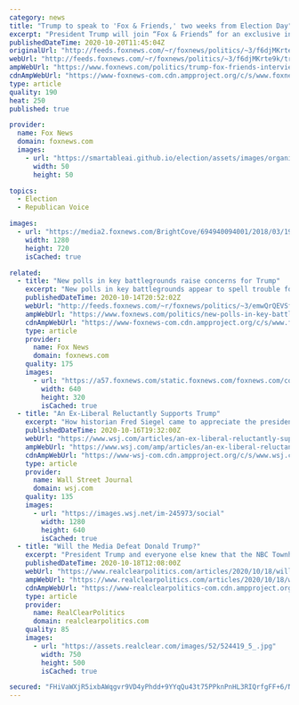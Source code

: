 ```yaml
---
category: news
title: "Trump to speak to 'Fox & Friends,' two weeks from Election Day"
excerpt: "President Trump will join “Fox & Friends” for an exclusive interview Tuesday at 8 a.m. ET, two weeks out from Election Day."
publishedDateTime: 2020-10-20T11:45:04Z
originalUrl: "http://feeds.foxnews.com/~r/foxnews/politics/~3/f6djMKrte9k/trump-fox-friends-interview-two-weeks-election-day"
webUrl: "http://feeds.foxnews.com/~r/foxnews/politics/~3/f6djMKrte9k/trump-fox-friends-interview-two-weeks-election-day"
ampWebUrl: "https://www.foxnews.com/politics/trump-fox-friends-interview-two-weeks-election-day.amp"
cdnAmpWebUrl: "https://www-foxnews-com.cdn.ampproject.org/c/s/www.foxnews.com/politics/trump-fox-friends-interview-two-weeks-election-day.amp"
type: article
quality: 190
heat: 250
published: true

provider:
  name: Fox News
  domain: foxnews.com
  images:
    - url: "https://smartableai.github.io/election/assets/images/organizations/foxnews.com-50x50.jpg"
      width: 50
      height: 50

topics:
  - Election
  - Republican Voice

images:
  - url: "https://media2.foxnews.com/BrightCove/694940094001/2018/03/19/694940094001_5754212826001_5614615980001-vs.jpg"
    width: 1280
    height: 720
    isCached: true

related:
  - title: "New polls in key battlegrounds raise concerns for Trump"
    excerpt: "New polls in key battlegrounds appear to spell trouble for President Trump with 20 days to go until Election Day"
    publishedDateTime: 2020-10-14T20:52:02Z
    webUrl: "http://feeds.foxnews.com/~r/foxnews/politics/~3/emwQrQEVSfU/new-polls-in-key-battlegrounds-raise-concerns-for-trump"
    ampWebUrl: "https://www.foxnews.com/politics/new-polls-in-key-battlegrounds-raise-concerns-for-trump.amp"
    cdnAmpWebUrl: "https://www-foxnews-com.cdn.ampproject.org/c/s/www.foxnews.com/politics/new-polls-in-key-battlegrounds-raise-concerns-for-trump.amp"
    type: article
    provider:
      name: Fox News
      domain: foxnews.com
    quality: 175
    images:
      - url: "https://a57.foxnews.com/static.foxnews.com/foxnews.com/content/uploads/2020/10/640/320/AP20288667548696.jpg?ve=1&tl=1"
        width: 640
        height: 320
        isCached: true
  - title: "An Ex-Liberal Reluctantly Supports Trump"
    excerpt: "How historian Fred Siegel came to appreciate the president’s defense of ‘bourgeois values’ against the ‘clerisy.’"
    publishedDateTime: 2020-10-16T19:32:00Z
    webUrl: "https://www.wsj.com/articles/an-ex-liberal-reluctantly-supports-trump-11602875814?mod=hp_opin_pos_1"
    ampWebUrl: "https://www.wsj.com/amp/articles/an-ex-liberal-reluctantly-supports-trump-11602875814"
    cdnAmpWebUrl: "https://www-wsj-com.cdn.ampproject.org/c/s/www.wsj.com/amp/articles/an-ex-liberal-reluctantly-supports-trump-11602875814"
    type: article
    provider:
      name: Wall Street Journal
      domain: wsj.com
    quality: 135
    images:
      - url: "https://images.wsj.net/im-245973/social"
        width: 1280
        height: 640
        isCached: true
  - title: "Will the Media Defeat Donald Trump?"
    excerpt: "President Trump and everyone else knew that the NBC Townhall exposition would be contentious and that the ABC Townhall with Joe Biden, broadcast at the same time, would be gentle. And"
    publishedDateTime: 2020-10-18T12:08:00Z
    webUrl: "https://www.realclearpolitics.com/articles/2020/10/18/will_the_media_defeat_donald_trump_144476.html"
    ampWebUrl: "https://www.realclearpolitics.com/articles/2020/10/18/will_the_media_defeat_donald_trump_144476.amp.html"
    cdnAmpWebUrl: "https://www-realclearpolitics-com.cdn.ampproject.org/c/s/www.realclearpolitics.com/articles/2020/10/18/will_the_media_defeat_donald_trump_144476.amp.html"
    type: article
    provider:
      name: RealClearPolitics
      domain: realclearpolitics.com
    quality: 85
    images:
      - url: "https://assets.realclear.com/images/52/524419_5_.jpg"
        width: 750
        height: 500
        isCached: true

secured: "FHiVaWXjR5ixbAWqgvr9VD4yPhdd+9YYqQu43t75PPknPnHL3RIQrfgFF+6/Nyv0dG8BBokPTN5XivgP0hAVGa6BTcSiIbh/QwTQTgko6oUwqwKlT/+hpgA2q6nJsQh3YJRWmvVPwN7uIqTOCorqjYQobFdoTbqYcw6h9xXRKy5qi+ImeRaPeICgzkWyYvr0DHxW8ifqY1wzTmYWg5vxdr++KHnRYGuDHwKehmuLh+okjkyd+JNoJ+GpnMh6URDoME1ZdXI6eAAcr034b2F45GxM86MjCkq61SnSqYy04Ft3pqxvQm4l5BlypCh1F/j2LODAluITtzuv5y8saSitMMIQlWPaZ41j6SdlIC6WzOc=;ZLVxxPaGNFUb+GQzpx8ngA=="
---
```


